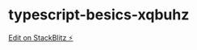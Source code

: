 # typescript-besics-xqbuhz

[Edit on StackBlitz ⚡️](https://stackblitz.com/edit/typescript-besics-xqbuhz)